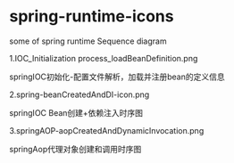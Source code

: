 # spring-runtime-icons
some of spring runtime  Sequence diagram

1.IOC_Initialization process_loadBeanDefinition.png

springIOC初始化-配置文件解析，加载并注册bean的定义信息

2.spring-beanCreatedAndDI-icon.png

springIOC Bean创建+依赖注入时序图

3.springAOP-aopCreatedAndDynamicInvocation.png

springAop代理对象创建和调用时序图
